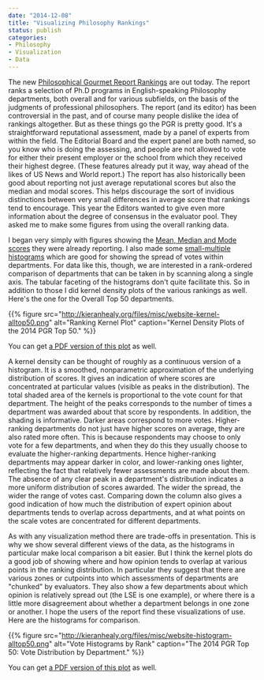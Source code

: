 ```yaml
---
date: "2014-12-08"
title: "Visualizing Philosophy Rankings"
status: publish
categories:
- Philosophy
- Visualization
- Data
---
```



The new [Philosophical Gourmet Report Rankings](http://www.philosophicalgourmet.com) are out today. The report ranks a selection of Ph.D programs in English-speaking Philosophy departments, both overall and for various subfields, on the basis of the judgments of professional philosophers. The report (and its editor) has been controversial in the past, and of course many people dislike the idea of rankings altogether. But as these things go the PGR is pretty good. It's a straightforward reputational assessment, made by a panel of experts from within the field. The Editorial Board and the expert panel are both named, so you know who is doing the assessing, and people are not allowed to vote for either their present employer or the school from which they received their highest degree. (These features already put it way, way ahead of the likes of US News and World report.) The report has also historically been good about reporting not just average reputational scores but also the median and modal scores. This helps discourage the sort of invidious distinctions between very small differences in average score that rankings tend to encourage. This year the Editors wanted to give even more information about the degree of consensus in the evaluator pool. They asked me to make some figures from using the overall ranking data.

I began very simply with figures showing the [Mean, Median and Mode scores](http://kieranhealy.org/files/misc/website-mmm-alltop50.png) they were already reporting. I also made some [small-multiple histograms](http://kieranhealy.org/files/misc/website-histogram-alltop50.png) which are good for showing the spread of votes within departments. For data like this, though, we are interested in a rank-ordered comparison of departments that can be taken in by scanning along a single axis. The tabular faceting of the histograms don't quite facilitate this. So in addition to those I did kernel density plots of the various rankings as well. Here's the one for the Overall Top 50 departments.

{{% figure src="http://kieranhealy.org/files/misc/website-kernel-alltop50.png" alt="Ranking Kernel Plot" caption="Kernel Density Plots of the 2014 PGR Top 50." %}}

You can get [a PDF version of this plot](http://kieranhealy.org/files/misc/website-kernel-alltop50.pdf) as well.

A kernel density can be thought of roughly as a continuous version of a histogram. It is a smoothed, nonparametric approximation of the underlying distribution of scores. It gives an indication of where scores are concentrated at particular values (visible as peaks in the distribution). The total shaded area of the kernels is proportional to the vote count for that department. The height of the peaks corresponds to the number of times a department was awarded about that score by respondents. In addition, the shading is informative. Darker areas correspond to more votes. Higher-ranking departments do not just have higher scores on average, they are also rated more often. This is because respondents may choose to only vote for a few departments, and when they do this they usually choose to evaluate the higher-ranking departments. Hence higher-ranking departments may appear darker in color, and lower-ranking ones lighter, reflecting the fact that relatively fewer assessments are made about them. The absence of any clear peak in a department's distribution indicates a more uniform distribution of scores awarded. The wider the spread, the wider the range of votes cast. Comparing down the column also gives a good indication of how much the distribution of expert opinion about departments tends to overlap across departments, and at what points on the scale votes are concentrated for different departments.

As with any visualization method there are trade-offs in presentation. This is why we show several different views of the data, as the histograms in particular make local comparison a bit easier. But I think the kernel plots do a good job of showing where and how opinion tends to overlap at various points in the ranking distribution. In particular they suggest that there are various zones or cutpoints into which assessments of departments are "chunked" by evaluators. They also show a few departments about which opinion is relatively spread out (the LSE is one example), or where there is a little more disagreement about whether a department belongs in one zone or another. I hope the users of the report find these visualizations of use. Here are the histograms for comparison.


{{% figure src="http://kieranhealy.org/files/misc/website-histogram-alltop50.png" alt="Vote Histograms by Rank" caption="The 2014 PGR Top 50: Vote Distribution by Department." %}}

You can get [a PDF version of this plot](http://kieranhealy.org/files/misc/website-histogram-alltop50.pdf) as well.
